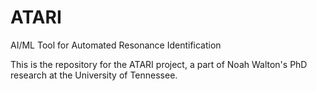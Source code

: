 # ATARI
AI/ML Tool for Automated Resonance Identification

This is the repository for the ATARI project, a part of Noah Walton's PhD research at the University of Tennessee.
